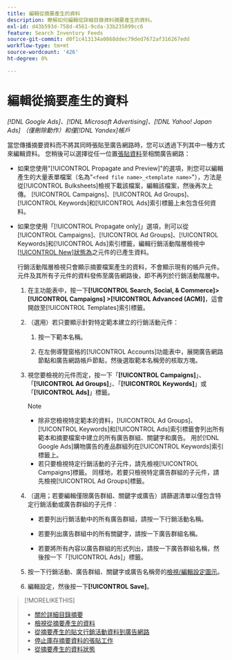 ```yaml
---
title: 編輯從摘要產生的資料
description: 瞭解如何編輯從詳細目錄資料摘要產生的資料。
exl-id: d43b593d-758d-4561-9cda-33b235099cc6
feature: Search Inventory Feeds
source-git-commit: d0f1c413134a0868ddec79ded7672af316267edd
workflow-type: tm+mt
source-wordcount: '426'
ht-degree: 0%

---
```


# 編輯從摘要產生的資料

*[!DNL Google Ads]、[!DNL Microsoft Advertising]、[!DNL Yahoo! Japan Ads] （僅刪除動作）和僅[!DNL Yandex]帳戶*

當您傳播摘要資料而不將其同時張貼至廣告網路時，您可以透過下列其中一種方式來編輯資料。 您稍後可以選擇從任一位置[張貼資料](propagated-data-post.md)至相關廣告網路：

* 如果您使用&quot;[!UICONTROL Propagate and Preview]&quot;的選項，則您可以編輯產生的大量表單檔案（名為&quot;`<feed file name>_<template name>`&quot;），方法是從[!UICONTROL Bulksheets]檢視下載該檔案，編輯該檔案，然後再次上傳。 [!UICONTROL Campaigns]、[!UICONTROL Ad Groups]、[!UICONTROL Keywords]和[!UICONTROL Ads]索引標籤上未包含任何資料。

* 如果您使用「[!UICONTROL Propagate only]」選項，則可以從[!UICONTROL Campaigns]、[!UICONTROL Ad Groups]、[!UICONTROL Keywords]和[!UICONTROL Ads]索引標籤，編輯行銷活動階層檢視中[[!UICONTROL New]狀態為](propagated-data-status.md)之元件的已產生資料。

  行銷活動階層檢視只會顯示摘要檔案產生的資料，不會顯示現有的帳戶元件。 元件及其所有子元件的資料發佈至廣告網路後，即不再列於行銷活動階層中。

   1. 在主功能表中，按一下&#x200B;**[!UICONTROL Search, Social, & Commerce]> [!UICONTROL Campaigns] >[!UICONTROL Advanced (ACM)]**，這會開啟至[!UICONTROL Templates]索引標籤。

   1. （選用）若只要顯示針對特定範本建立的行銷活動元件：

      1. 按一下範本名稱。

      1. 在左側導覽窗格的[!UICONTROL Accounts]功能表中，展開廣告網路節點和廣告網路帳戶節點，然後選取範本名稱旁的核取方塊。

   1. 視您要檢視的元件而定，按一下「**[!UICONTROL Campaigns]**」、「**[!UICONTROL Ad Groups]**」、「**[!UICONTROL Keywords]**」或「**[!UICONTROL Ads]**」標籤。

      >[!NOTE]
      >
      >* 除非您檢視特定範本的資料，[!UICONTROL Ad Groups]、[!UICONTROL Keywords]和[!UICONTROL Ads]索引標籤會列出所有範本和摘要檔案中建立的所有廣告群組、關鍵字和廣告。 用於[!DNL Google Ads]購物廣告的產品群組列在[!UICONTROL Keywords]索引標籤上。
      >* 若只要檢視特定行銷活動的子元件，請先檢視[!UICONTROL Campaigns]標籤。 同樣地，若要只檢視特定廣告群組的子元件，請先檢視[!UICONTROL Ad Groups]標籤。

   1. （選用；若要編輯僅限廣告群組、關鍵字或廣告）請篩選清單以僅包含特定行銷活動或廣告群組的子元件：

      * 若要列出行銷活動中的所有廣告群組，請按一下行銷活動名稱。

      * 若要列出廣告群組中的所有關鍵字，請按一下廣告群組名稱。

      * 若要將所有內容以廣告群組的形式列出，請按一下廣告群組名稱，然後按一下「[!UICONTROL Ads]」標籤。

   1. 按一下行銷活動、廣告群組、關鍵字或廣告名稱旁的[檢視/編輯設定圖示](/help/search-social-commerce/assets/settings.png "檢視/編輯設定圖示")。

   1. 編輯設定，然後按一下&#x200B;**[!UICONTROL Save]**。

>[!MORELIKETHIS]
>
>* [關於詳細目錄摘要](inventory-feeds-about.md)
>* [檢視從摘要產生的資料](propagated-data-view.md)
>* [從摘要產生的貼文行銷活動資料到廣告網路](propagated-data-post.md)
>* [停止庫存摘要資料的張貼工作](stop-job.md)
>* [從摘要產生的資料狀態](propagated-data-status.md)
